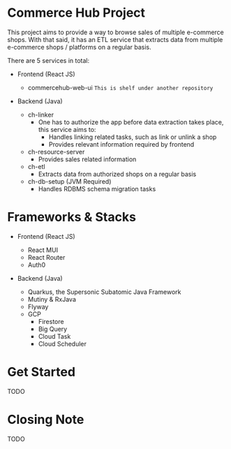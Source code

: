 # Commerce Hub Project

This project aims to provide a way to browse sales of multiple e-commerce shops.
With that said, it has an ETL service that extracts data from 
multiple e-commerce shops / platforms on a regular basis.

There are 5 services in total:
- Frontend (React JS)
    - commercehub-web-ui `This is shelf under another repository`


- Backend (Java)
    - ch-linker
        - One has to authorize the app before data extraction takes place, this service aims to:
            - Handles linking related tasks, such as link or unlink a shop
            - Provides relevant information required by frontend
    - ch-resource-server
        - Provides sales related information
    - ch-etl
        - Extracts data from authorized shops on a regular basis
    - ch-db-setup (JVM Required)
        - Handles RDBMS schema migration tasks


# Frameworks & Stacks

- Frontend (React JS)
    - React MUI
    - React Router
    - Auth0


- Backend (Java)
    - Quarkus, the Supersonic Subatomic Java Framework
    - Mutiny & RxJava
    - Flyway
    - GCP
        - Firestore
        - Big Query
        - Cloud Task
        - Cloud Scheduler

# Get Started
TODO

# Closing Note
TODO
